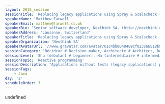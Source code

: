 ```yaml
---
layout: 2015_session
sessionTitle: 'Replacing legacy applications using Spray & Scalacheck - a case study'
speakerName: 'Matthew Farwell'
speakerEmail: matthew@farwell.co.uk
speakerBio: "Senior software developer, Nexthink SA. (http://nexthink.com)\n\n25 years of development experience, and enthusiastic for Scala\n\nProject lead on Scalastyle, the style checker for Scala. (http://www.scalastyle.org/)\nCo-author of sbt in action. http://www.manning.com/suereth2/ http://www.se-radio.net/2015/07/se-radio-episode-231-joshua-suereth-and-matthew-farwell-on-sbt-and-software-builds/\nContributor to various open source projects, including JUnit, sbt and Scala IDE."
speakerAddress: 'Lausanne, Switzerland'
speakerTitle: 'Replacing legacy applications using Spray & Scalacheck - a case study'
speakerOrganization: 'Nexthink SA'
speakerAvatarUrl: '//www.gravatar.com/avatar/01c4bb8048409cf0238a6518b96d8e05?size=200&default=mm'
sessionCategory: 'Décideur # Decision maker, Architecte # Architect, Développeur # Developer'
sessionLevel: 'Shu (débutant # beginner), Ha (intermédiaire # intermediate), Ri (avancé # advanced)'
sessionTopic: 'Reactive programming'
sessionDescription: "Applications without tests (legacy applications) present particular problems to developers when changes are required. Unless the change is very small, they require a lot of manual testing. This is even more true when we wish to completely replace such an application.\n\nAt Nexthink, we replaced a legacy Ruby on Rails application with a web application written using Spray and Slick. There were two parts, a Rest API, accessed from lots of different version of our products, and an administration web interface to allow editing of the data.\n\nIn replacing this application, we had to ensure that the new implementation returned exactly the same answers to requests as the old application for the same input criteria, without knowing in advance what the requests were.\n\nThis presentation shows how a combination of technologies was used to achieve this goal, including:\n\nspray - for the reactive http container\nproxy - the new application was used as a proxy to the old application, and the results were compared with the new application (in production)\nscalacheck - to generate structured queries on the old and new application, for testing\ngatling - for performance tests\n\nThis presentation covers both how the replacement was done, to ensure the minimum number of bugs in production, along with our subsequent experience in production."
sessionTags:
    - Java
day: '2'
scheduleOrder: 3
---
```


undefined
